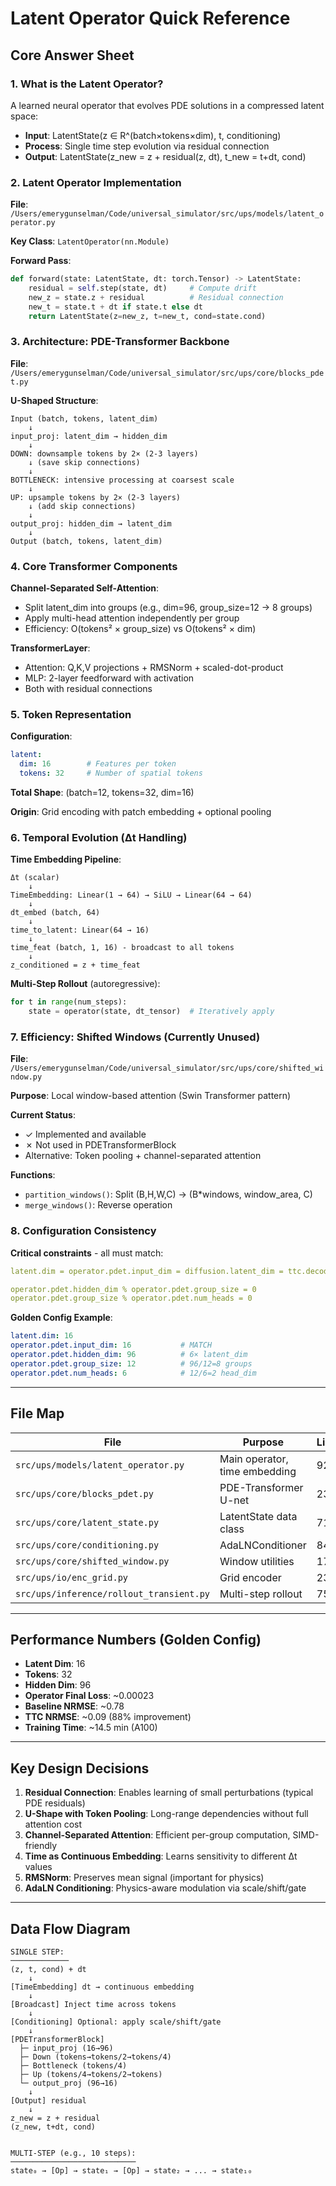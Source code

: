 # Latent Operator Quick Reference

## Core Answer Sheet

### 1. What is the Latent Operator?
A learned neural operator that evolves PDE solutions in a compressed latent space:
- **Input**: LatentState(z ∈ R^(batch×tokens×dim), t, conditioning)
- **Process**: Single time step evolution via residual connection
- **Output**: LatentState(z_new = z + residual(z, dt), t_new = t+dt, cond)

### 2. Latent Operator Implementation
**File**: `/Users/emerygunselman/Code/universal_simulator/src/ups/models/latent_operator.py`

**Key Class**: `LatentOperator(nn.Module)`

**Forward Pass**:
```python
def forward(state: LatentState, dt: torch.Tensor) -> LatentState:
    residual = self.step(state, dt)     # Compute drift
    new_z = state.z + residual          # Residual connection
    new_t = state.t + dt if state.t else dt
    return LatentState(z=new_z, t=new_t, cond=state.cond)
```

### 3. Architecture: PDE-Transformer Backbone
**File**: `/Users/emerygunselman/Code/universal_simulator/src/ups/core/blocks_pdet.py`

**U-Shaped Structure**:
```
Input (batch, tokens, latent_dim)
    ↓
input_proj: latent_dim → hidden_dim
    ↓
DOWN: downsample tokens by 2× (2-3 layers)
    ↓ (save skip connections)
    ↓
BOTTLENECK: intensive processing at coarsest scale
    ↓
UP: upsample tokens by 2× (2-3 layers)
    ↓ (add skip connections)
    ↓
output_proj: hidden_dim → latent_dim
    ↓
Output (batch, tokens, latent_dim)
```

### 4. Core Transformer Components
**Channel-Separated Self-Attention**:
- Split latent_dim into groups (e.g., dim=96, group_size=12 → 8 groups)
- Apply multi-head attention independently per group
- Efficiency: O(tokens² × group_size) vs O(tokens² × dim)

**TransformerLayer**:
- Attention: Q,K,V projections + RMSNorm + scaled-dot-product
- MLP: 2-layer feedforward with activation
- Both with residual connections

### 5. Token Representation
**Configuration**:
```yaml
latent:
  dim: 16        # Features per token
  tokens: 32     # Number of spatial tokens
```

**Total Shape**: (batch=12, tokens=32, dim=16)

**Origin**: Grid encoding with patch embedding + optional pooling

### 6. Temporal Evolution (Δt Handling)
**Time Embedding Pipeline**:
```
Δt (scalar)
    ↓
TimeEmbedding: Linear(1 → 64) → SiLU → Linear(64 → 64)
    ↓
dt_embed (batch, 64)
    ↓
time_to_latent: Linear(64 → 16)
    ↓
time_feat (batch, 1, 16) - broadcast to all tokens
    ↓
z_conditioned = z + time_feat
```

**Multi-Step Rollout** (autoregressive):
```python
for t in range(num_steps):
    state = operator(state, dt_tensor)  # Iteratively apply
```

### 7. Efficiency: Shifted Windows (Currently Unused)
**File**: `/Users/emerygunselman/Code/universal_simulator/src/ups/core/shifted_window.py`

**Purpose**: Local window-based attention (Swin Transformer pattern)

**Current Status**: 
- ✓ Implemented and available
- ✗ Not used in PDETransformerBlock
- Alternative: Token pooling + channel-separated attention

**Functions**:
- `partition_windows()`: Split (B,H,W,C) → (B*windows, window_area, C)
- `merge_windows()`: Reverse operation

### 8. Configuration Consistency
**Critical constraints** - all must match:
```yaml
latent.dim = operator.pdet.input_dim = diffusion.latent_dim = ttc.decoder.latent_dim

operator.pdet.hidden_dim % operator.pdet.group_size = 0
operator.pdet.group_size % operator.pdet.num_heads = 0
```

**Golden Config Example**:
```yaml
latent.dim: 16
operator.pdet.input_dim: 16           # MATCH
operator.pdet.hidden_dim: 96          # 6× latent_dim
operator.pdet.group_size: 12          # 96/12=8 groups
operator.pdet.num_heads: 6            # 12/6=2 head_dim
```

---

## File Map

| File | Purpose | Lines |
|------|---------|-------|
| `src/ups/models/latent_operator.py` | Main operator, time embedding | 92 |
| `src/ups/core/blocks_pdet.py` | PDE-Transformer U-net | 235 |
| `src/ups/core/latent_state.py` | LatentState data class | 71 |
| `src/ups/core/conditioning.py` | AdaLNConditioner | 84 |
| `src/ups/core/shifted_window.py` | Window utilities | 172 |
| `src/ups/io/enc_grid.py` | Grid encoder | 232 |
| `src/ups/inference/rollout_transient.py` | Multi-step rollout | 75 |

---

## Performance Numbers (Golden Config)

- **Latent Dim**: 16
- **Tokens**: 32
- **Hidden Dim**: 96
- **Operator Final Loss**: ~0.00023
- **Baseline NRMSE**: ~0.78
- **TTC NRMSE**: ~0.09 (88% improvement)
- **Training Time**: ~14.5 min (A100)

---

## Key Design Decisions

1. **Residual Connection**: Enables learning of small perturbations (typical PDE residuals)
2. **U-Shape with Token Pooling**: Long-range dependencies without full attention cost
3. **Channel-Separated Attention**: Efficient per-group computation, SIMD-friendly
4. **Time as Continuous Embedding**: Learns sensitivity to different Δt values
5. **RMSNorm**: Preserves mean signal (important for physics)
6. **AdaLN Conditioning**: Physics-aware modulation via scale/shift/gate

---

## Data Flow Diagram

```
SINGLE STEP:
─────────────
(z, t, cond) + dt
    ↓
[TimeEmbedding] dt → continuous embedding
    ↓
[Broadcast] Inject time across tokens
    ↓
[Conditioning] Optional: apply scale/shift/gate
    ↓
[PDETransformerBlock]
  ├─ input_proj (16→96)
  ├─ Down (tokens→tokens/2→tokens/4)
  ├─ Bottleneck (tokens/4)
  ├─ Up (tokens/4→tokens/2→tokens)
  └─ output_proj (96→16)
    ↓
[Output] residual
    ↓
z_new = z + residual
(z_new, t+dt, cond)


MULTI-STEP (e.g., 10 steps):
────────────────────────────
state₀ → [Op] → state₁ → [Op] → state₂ → ... → state₁₀
```

